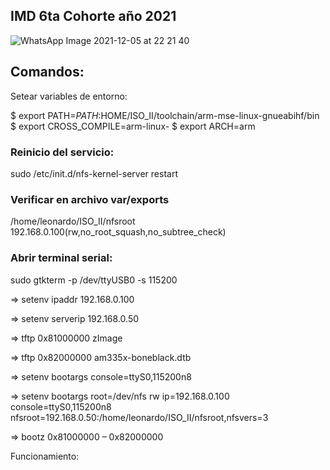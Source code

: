 ## IMD 6ta Cohorte año 2021

![WhatsApp Image 2021-12-05 at 22 21 40](https://user-images.githubusercontent.com/59117988/144772856-7cee018c-e801-4bd9-90ca-f09ba57bda22.jpeg)


## Comandos:

Setear variables de entorno:

$ export PATH=$PATH:$HOME/ISO_II/toolchain/arm-mse-linux-gnueabihf/bin
$ export CROSS_COMPILE=arm-linux-
$ export ARCH=arm


### Reinicio del servicio: 

sudo /etc/init.d/nfs-kernel-server restart

### Verificar en archivo var/exports 

/home/leonardo/ISO_II/nfsroot 192.168.0.100(rw,no_root_squash,no_subtree_check)

### Abrir terminal serial:

sudo gtkterm -p /dev/ttyUSB0 -s 115200

=> setenv ipaddr 192.168.0.100

=> setenv serverip 192.168.0.50

=> tftp 0x81000000 zImage

=> tftp 0x82000000 am335x-boneblack.dtb

=> setenv bootargs console=ttyS0,115200n8

=> setenv bootargs root=/dev/nfs rw ip=192.168.0.100 console=ttyS0,115200n8 nfsroot=192.168.0.50:/home/leonardo/ISO_II/nfsroot,nfsvers=3

=> bootz 0x81000000 – 0x82000000

Funcionamiento:



